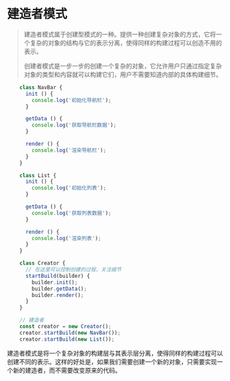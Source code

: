 # 建造者模式

> 建造者模式属于创建型模式的一种。提供一种创建复杂对象的方式，它将一个复杂的对象的结构与它的表示分离，使得同样的构建过程可以创造不用的表示。
>
> 创建者模式是一步一步的创建一个复杂的对象，它允许用户只通过指定复杂对象的类型和内容就可以构建它们，用户不需要知道内部的具体构建细节。

```javascript
    class NavBar {
      init () {
        console.log('初始化导航栏');                     
      }

      getData () {
        console.log('获取导航栏数据');
      }

      render () {
        console.log('渲染导航栏');
      }
    }

    class List {
      init () {
        console.log('初始化列表');                     
      }

      getData () {
        console.log('获取列表数据');
      }

      render () {
        console.log('渲染列表');
      }
    }

    class Creator {
      // 在这里可以控制创建的过程，关注细节
      startBuild(builder) {
        builder.init();
        builder.getData();
        builder.render();
      }
    }

    // 建造者
    const creator = new Creator();
    creator.startBuild(new NavBar());
    creator.startBuild(new List());
```

建造者模式是将一个复杂对象的构建层与其表示层分离，使得同样的构建过程可以创建不同的表示。这样的好处是，如果我们需要创建一个新的对象，只需要实现一个新的建造者，而不需要改变原来的代码。
